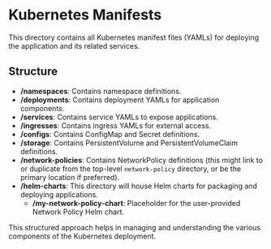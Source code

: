 # Kubernetes Manifests

This directory contains all Kubernetes manifest files (YAMLs) for deploying the application and its related services.

## Structure

- **/namespaces**: Contains namespace definitions.
- **/deployments**: Contains deployment YAMLs for application components.
- **/services**: Contains service YAMLs to expose applications.
- **/ingresses**: Contains ingress YAMLs for external access.
- **/configs**: Contains ConfigMap and Secret definitions.
- **/storage**: Contains PersistentVolume and PersistentVolumeClaim definitions.
- **/network-policies**: Contains NetworkPolicy definitions (this might link to or duplicate from the top-level `network-policy` directory, or be the primary location if preferred).
- **/helm-charts**: This directory will house Helm charts for packaging and deploying applications.
  - **/my-network-policy-chart**: Placeholder for the user-provided Network Policy Helm chart.

This structured approach helps in managing and understanding the various components of the Kubernetes deployment.
